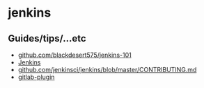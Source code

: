 # jenkins

## Guides/tips/...etc

* [github.com/blackdesert575/jenkins-101](https://github.com/blackdesert575/jenkins-101)
* [Jenkins](https://www.jenkins.io/)
* [github.com/jenkinsci/jenkins/blob/master/CONTRIBUTING.md](https://github.com/jenkinsci/jenkins/blob/master/CONTRIBUTING.md)
* [gitlab-plugin](https://plugins.jenkins.io/gitlab-plugin/)